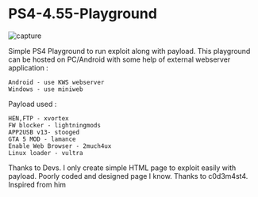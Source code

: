 # PS4-4.55-Playground

![capture](https://user-images.githubusercontent.com/36906814/37910912-3fc46800-3141-11e8-95c4-41d7b86f0542.PNG)

Simple PS4 Playground to run exploit along with payload. This playground can be hosted on PC/Android with some help of external webserver application :


    Android - use KWS webserver
    Windows - use miniweb


Payload used :


    HEN,FTP - xvortex
    FW blocker - lightningmods
    APP2USB v13- stooged
    GTA 5 MOD - lamance
    Enable Web Browser - 2much4ux
    Linux loader - vultra

Thanks to Devs. I only create simple HTML page to exploit easily with payload. Poorly coded and designed page I know. Thanks to c0d3m4st4. Inspired from him
